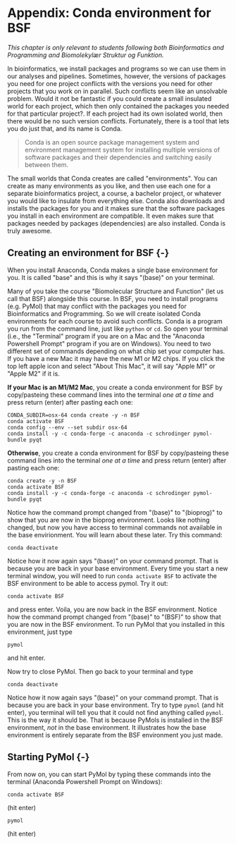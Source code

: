 # Appendix: Conda environment for BSF

*This chapter is only relevant to students following both Bioinformatics and Programming and Biomolekylær Struktur og Funktion.*

In bioinformatics, we install packages and programs so we can use them in our analyses and pipelines. Sometimes, however, the versions of packages you need for one project conflicts with the versions you need for other projects that you work on in parallel. Such conflicts seem like an unsolvable problem. Would it not be fantastic if you could create a small insulated world for each project, which then only contained the packages you needed for that particular project?. If each project had its own isolated world, then there would be no such version conflicts. Fortunately, there is a tool that lets you do just that, and its name is Conda.

> Conda is an open source package management system and environment management system for installing multiple versions of software packages and their dependencies and switching easily between them.

The small worlds that Conda creates are called "environments". You can create as many environments as you like, and then use each one for a separate bioinformatics project, a course, a bachelor project, or whatever you would like to insulate from everything else. Conda also downloads and installs the packages for you and it makes sure that the software packages you install in each environment are compatible. It even makes sure that packages needed by packages (dependencies) are also installed. Conda is truly awesome.

## Creating an environment for BSF {-}

When you install Anaconda, Conda makes a single base environment for you. It is called "base" and this is why it says "(base)" on your terminal.

Many of you take the course "Biomolecular Structure and Function" (let us call that BSF) alongside this course. In BSF, you need to install programs (e.g. PyMol) that may conflict with the packages you need for Bioinformatics and Programming. So we will create isolated Conda environments for each course to avoid such conflicts. Conda is a program you run from the command line, just like `python` or `cd`. So open your terminal (i.e., the "Terminal" program if you are on a Mac and the "Anaconda Powershell Prompt" program if you are on Windows). You need to two different set of commands depending on what chip set your computer has. If you have a new Mac it may have the new M1 or M2 chips. If you click the top left apple icon and select "About This Mac", it will say "Apple M1" or "Apple M2" if it is.

**If your Mac is an M1/M2 Mac**, you create a conda environment for BSF by copy/pasteing these command lines into the terminal *one at a time* and press return (enter) after pasting each one:

```
CONDA_SUBDIR=osx-64 conda create -y -n BSF
conda activate BSF
conda config --env --set subdir osx-64
conda install -y -c conda-forge -c anaconda -c schrodinger pymol-bundle pyqt
```

**Otherwise**, you create a conda environment for BSF by copy/pasteing these command lines into the terminal *one at a time* and press return (enter) after pasting each one:

```
conda create -y -n BSF
conda activate BSF
conda install -y -c conda-forge -c anaconda -c schrodinger pymol-bundle pyqt
```

Notice how the command prompt changed from "(base)" to "(bioprog)" to show that you are now in the bioprog environment. Looks like nothing changed, but now you have access to terminal commands not available in the base envirionment. You will learn about these later. Try this command:

```
conda deactivate
```

Notice how it now again says "(base)" on your command prompt. That is because you are back in your base environment. Every time you start a new terminal window, you will need to run `conda activate BSF` to activate the BSF environment to be able to access pymol. Try it out:

```
conda activate BSF
```

and press enter. Voila, you are now back in the BSF environment. Notice how the command prompt changed from "(base)" to "(BSF)" to show that you are now in the BSF environment. To run PyMol that you installed in this environment, just type

```
pymol
```

and hit enter.

Now try to close PyMol. Then go back to your terminal and type

```
conda deactivate
```

Notice how it now again says "(base)" on your command prompt. That is because you are back in your base environment. Try to type `pymol` (and hit enter), you terminal will tell you that it could not find anything called `pymol`. This is the way it should be. That is because PyMols is installed in the BSF environment, *not* in the base environment. It illustrates how the base environment is entirely separate from the BSF environment you just made.

## Starting PyMol {-}

From now on, you can start PyMol by typing these commands into the terminal (Anaconda Powershell Prompt on Windows):

```
conda activate BSF
```

(hit enter)

```
pymol
```

(hit enter)

